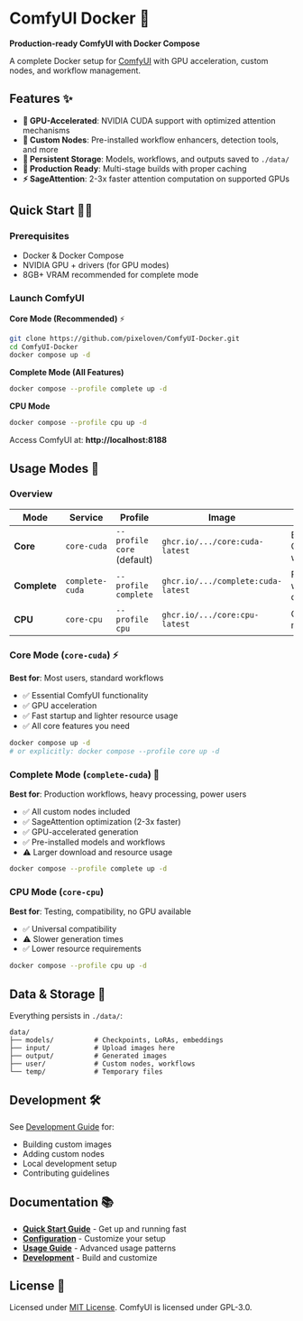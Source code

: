 # ComfyUI Docker 🐳

**Production-ready ComfyUI with Docker Compose**

A complete Docker setup for [ComfyUI](https://github.com/comfyanonymous/ComfyUI) with GPU acceleration, custom nodes, and workflow management.

## Features ✨

- **🚀 GPU-Accelerated**: NVIDIA CUDA support with optimized attention mechanisms  
- **🔧 Custom Nodes**: Pre-installed workflow enhancers, detection tools, and more
- **📁 Persistent Storage**: Models, workflows, and outputs saved to `./data/`
- **🐳 Production Ready**: Multi-stage builds with proper caching
- **⚡ SageAttention**: 2-3x faster attention computation on supported GPUs

## Quick Start 🏃‍♂️

### Prerequisites
- Docker & Docker Compose
- NVIDIA GPU + drivers (for GPU modes)
- 8GB+ VRAM recommended for complete mode

### Launch ComfyUI

**Core Mode (Recommended)** ⚡
```bash
git clone https://github.com/pixeloven/ComfyUI-Docker.git
cd ComfyUI-Docker
docker compose up -d
```

**Complete Mode (All Features)**
```bash
docker compose --profile complete up -d
```

**CPU Mode**
```bash
docker compose --profile cpu up -d
```

Access ComfyUI at: **http://localhost:8188**

## Usage Modes 🎯

### Overview

| Mode | Service | Profile | Image | Description |
|------|---------|---------|--------|-------------|
| **Core** | `core-cuda` | `--profile core` (default) | `ghcr.io/.../core:cuda-latest` | Essential ComfyUI with GPU |
| **Complete** | `complete-cuda` | `--profile complete` | `ghcr.io/.../complete:cuda-latest` | Full package with optimizations |
| **CPU** | `core-cpu` | `--profile cpu` | `ghcr.io/.../core:cpu-latest` | CPU-only mode |

### Core Mode (`core-cuda`) ⚡

**Best for**: Most users, standard workflows
- ✅ Essential ComfyUI functionality
- ✅ GPU acceleration
- ✅ Fast startup and lighter resource usage
- ✅ All core features you need

```bash
docker compose up -d
# or explicitly: docker compose --profile core up -d
```

### Complete Mode (`complete-cuda`) 🚀

**Best for**: Production workflows, heavy processing, power users
- ✅ All custom nodes included
- ✅ SageAttention optimization (2-3x faster)
- ✅ GPU-accelerated generation  
- ✅ Pre-installed models and workflows
- ⚠️  Larger download and resource usage

```bash
docker compose --profile complete up -d
```

### CPU Mode (`core-cpu`)

**Best for**: Testing, compatibility, no GPU available
- ✅ Universal compatibility
- ⚠️  Slower generation times
- ✅ Lower resource requirements

```bash
docker compose --profile cpu up -d
```

## Data & Storage 💾

Everything persists in `./data/`:
```
data/
├── models/          # Checkpoints, LoRAs, embeddings
├── input/           # Upload images here  
├── output/          # Generated images
├── user/            # Custom nodes, workflows
└── temp/            # Temporary files
```

## Development 🛠️

See [Development Guide](docs/development-guides/development.md) for:
- Building custom images
- Adding custom nodes
- Local development setup
- Contributing guidelines

## Documentation 📚

- **[Quick Start Guide](docs/user-guides/quick-start.md)** - Get up and running fast
- **[Configuration](docs/user-guides/configuration.md)** - Customize your setup  
- **[Usage Guide](docs/user-guides/usage.md)** - Advanced usage patterns
- **[Development](docs/development-guides/development.md)** - Build and customize

## License 📄

Licensed under [MIT License](LICENSE). ComfyUI is licensed under GPL-3.0.
